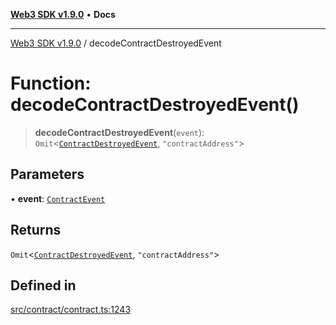 [**Web3 SDK v1.9.0**](../README.md) • **Docs**

***

[Web3 SDK v1.9.0](../globals.md) / decodeContractDestroyedEvent

# Function: decodeContractDestroyedEvent()

> **decodeContractDestroyedEvent**(`event`): `Omit`\<[`ContractDestroyedEvent`](../type-aliases/ContractDestroyedEvent.md), `"contractAddress"`\>

## Parameters

• **event**: [`ContractEvent`](../namespaces/node/interfaces/ContractEvent.md)

## Returns

`Omit`\<[`ContractDestroyedEvent`](../type-aliases/ContractDestroyedEvent.md), `"contractAddress"`\>

## Defined in

[src/contract/contract.ts:1243](https://github.com/Mystic-Nayy/alephium-web3/blob/c1afd789a197ce5fe21f08c2965942090157c33d/packages/web3/src/contract/contract.ts#L1243)
